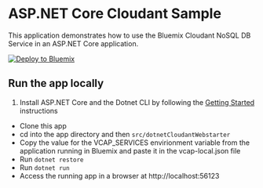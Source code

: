 # ASP.NET Core Cloudant Sample

This application demonstrates how to use the Bluemix Cloudant NoSQL DB Service in an ASP.NET Core application.

[![Deploy to Bluemix](https://bluemix.net/deploy/button.png)](https://bluemix.net/deploy?repository=https://github.com/IBM-Bluemix/aspnet-core-cloudant)

## Run the app locally

1. Install ASP.NET Core and the Dotnet CLI by following the [Getting Started][] instructions
+ Clone this app
+ cd into the app directory and then `src/dotnetCloudantWebstarter`
+ Copy the value for the VCAP_SERVICES envirionment variable from the application running in Bluemix and paste it in the vcap-local.json file
+ Run `dotnet restore`
+ Run `dotnet run`
+ Access the running app in a browser at http://localhost:56123

[Getting Started]: http://docs.asp.net/en/latest/getting-started/index.html
